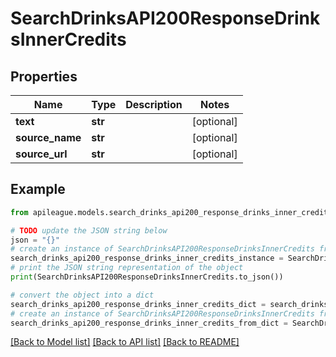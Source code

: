 # SearchDrinksAPI200ResponseDrinksInnerCredits


## Properties

Name | Type | Description | Notes
------------ | ------------- | ------------- | -------------
**text** | **str** |  | [optional] 
**source_name** | **str** |  | [optional] 
**source_url** | **str** |  | [optional] 

## Example

```python
from apileague.models.search_drinks_api200_response_drinks_inner_credits import SearchDrinksAPI200ResponseDrinksInnerCredits

# TODO update the JSON string below
json = "{}"
# create an instance of SearchDrinksAPI200ResponseDrinksInnerCredits from a JSON string
search_drinks_api200_response_drinks_inner_credits_instance = SearchDrinksAPI200ResponseDrinksInnerCredits.from_json(json)
# print the JSON string representation of the object
print(SearchDrinksAPI200ResponseDrinksInnerCredits.to_json())

# convert the object into a dict
search_drinks_api200_response_drinks_inner_credits_dict = search_drinks_api200_response_drinks_inner_credits_instance.to_dict()
# create an instance of SearchDrinksAPI200ResponseDrinksInnerCredits from a dict
search_drinks_api200_response_drinks_inner_credits_from_dict = SearchDrinksAPI200ResponseDrinksInnerCredits.from_dict(search_drinks_api200_response_drinks_inner_credits_dict)
```
[[Back to Model list]](../README.md#documentation-for-models) [[Back to API list]](../README.md#documentation-for-api-endpoints) [[Back to README]](../README.md)


